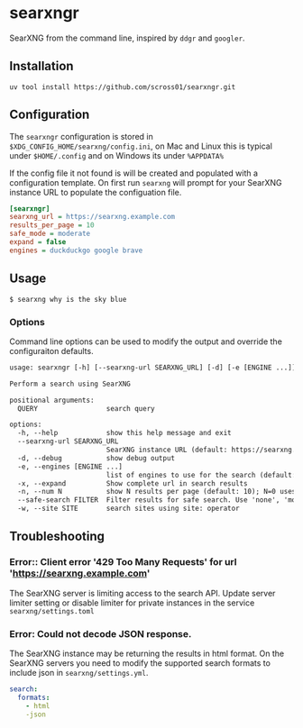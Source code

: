 searxngr
========

SearXNG from the command line, inspired by `ddgr` and `googler`.

Installation
------------

```shell
uv tool install https://github.com/scross01/searxngr.git
```

Configuration
-------------

The `searxngr` configuration is stored in `$XDG_CONFIG_HOME/searxng/config.ini`, on Mac and Linux this is typical under `$HOME/.config` and on Windows its under `%APPDATA%`

If the config file it not found is will be created and populated with a configuration template.  On first run `searxng` will prompt for your SearXNG instance URL to populate the configuation file.

```ini
[searxngr]
searxng_url = https://searxng.example.com
results_per_page = 10
safe_mode = moderate
expand = false
engines = duckduckgo google brave
```

Usage
-----

```shell
$ searxng why is the sky blue
```

### Options

Command line options can be used to modify the output and override the configuraiton defaults.

```txt
usage: searxngr [-h] [--searxng-url SEARXNG_URL] [-d] [-e [ENGINE ...]] [-x] [-n N] [--safe-search FILTER] [-w SITE] [-t TIME_RANGE] QUERY [QUERY ...]

Perform a search using SearXNG

positional arguments:
  QUERY                 search query

options:
  -h, --help            show this help message and exit
  --searxng-url SEARXNG_URL
                        SearXNG instance URL (default: https://searxng.stephencross.site)
  -d, --debug           show debug output
  -e, --engines [ENGINE ...]
                        list of engines to use for the search (default: all available engines)
  -x, --expand          Show complete url in search results
  -n, --num N           show N results per page (default: 10); N=0 uses the servers default per page
  --safe-search FILTER  Filter results for safe search. Use 'none', 'moderate', or 'strict' (default: strict)
  -w, --site SITE       search sites using site: operator
```

## Troubleshooting

### Error:: Client error '429 Too Many Requests' for url 'https://searxng.example.com'

The SearXNG server is limiting access to the search API. Update server limiter setting or disable limiter for private instances in the service `searxng/settings.toml`

### Error: Could not decode JSON response.

The SearXNG instance may be returning the results in html format.  On the SearXNG servers you need to modify the supported search formats to include json in `searxng/settings.yml`.

```yaml
search:
  formats:
    - html
    -json
```
